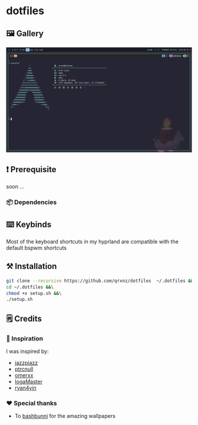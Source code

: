 # dotfiles

## 🖼️ Gallery

![screenshot](./.github/assets/img/screenshot.jpg)

## ❗ Prerequisite

soon ...

### 📦 Dependencies

## ⌨️ Keybinds
Most of the keyboard shortcuts in my hyprland are compatible with the default bspwm shortcuts

## ⚒️ Installation
```sh
git clone --recursive https://github.com/qrxnz/dotfiles  ~/.dotfiles &&\
cd ~/.dotfiles &&\
chmod +x setup.sh &&\
./setup.sh
```
## 🗒️ Credits

### 🎨 Inspiration

I was inspired by:
- [jazzpiazz](https://github.com/jazzpizazz/zsh-aliases)
- [ptrcnull](https://github.com/ptrcnull/dotfiles)
- [omerxx](https://github.com/omerxx/dotfiles)
- [IogaMaster](https://github.com/IogaMaster/neovim)
- [ryan4yin](https://github.com/ryan4yin/nix-config)

### ❤️ Special thanks
- To [bashbunni](https://github.com/bashbunni/wallpapers) for the amazing wallpapers
